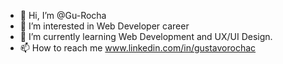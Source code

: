 - 👋 Hi, I’m @Gu-Rocha
- 👀 I’m interested in Web Developer career
- 🌱 I’m currently learning Web Development and UX/UI Design.
- 📫 How to reach me www.linkedin.com/in/gustavorochac

<!---
Gu-Rocha/Gu-Rocha is a ✨ special ✨ repository because its `README.md` (this file) appears on your GitHub profile.
You can click the Preview link to take a look at your changes.
--->

